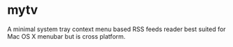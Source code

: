 mytv
=========

A minimal system tray context menu based RSS feeds reader best suited for Mac OS X menubar but is cross platform.
